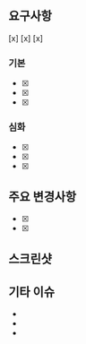 ## 요구사항

 [x] 
 [x] 
 [x] 

### 기본

- [x] 
- [x] 
- [x] 

### 심화

- [x] 
- [x] 
- [x] 

## 주요 변경사항

- [x] 
- [x] 

## 스크린샷


## 기타 이슈

- 
- 
-
